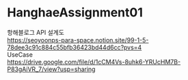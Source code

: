# HanghaeAssignment01<br>
항해블로그 API 설계도<br>
https://seoyoonps-para-space.notion.site/99-1-5-78dee3c91c884c55bfb36423bd44d6cc?pvs=4<br>
UseCase<br>
https://drive.google.com/file/d/1cCM4Vs-8uhk6-YRUcHM7B-P83gAiVR_7/view?usp=sharing
